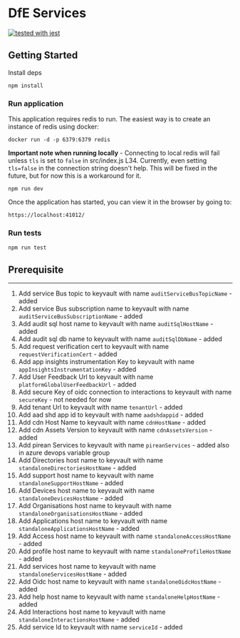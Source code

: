 # DfE Services
[![tested with jest](https://img.shields.io/badge/tested_with-jest-99424f.svg)](https://github.com/facebook/jest)

## Getting Started

Install deps
```
npm install
```

### Run application

This application requires redis to run.  The easiest way is to create an instance of redis using docker:

```
docker run -d -p 6379:6379 redis
```

**Important note when running locally** - Connecting to local redis will fail unless `tls` is set to `false` in src/index.js L34.  Currently, even setting `tls=false` in the connection string doesn't help.  This will be fixed in the future, but for now this is a workaround for it.

```
npm run dev
```

Once the application has started, you can view it in the browser by going to:
```
https://localhost:41012/
```

### Run tests
```
npm run test
```

## Prerequisite
---
1. Add service Bus topic to keyvault with name `auditServiceBusTopicName` - added
2. Add service Bus subscription name to keyvault with name `auditServiceBusSubscriptionName` - added
3. Add audit sql host name to keyvault with name `auditSqlHostName` - added
4. Add audit sql db name to keyvault with name `auditSqlDbName` - added
5. Add request verification cert to keyvault with name `requestVerificationCert` - added
6. Add app insights instrumentation Key to keyvault with name `appInsightsInstrumentationKey` - added
7.  Add User Feedback Url to keyvault with name `platformGlobalUserFeedbackUrl` - added
8.  Add secure Key of oidc connection to interactions to keyvault with name `secureKey` - not needed for now
9.  Add tenant Url to keyvault with name `tenantUrl` - added
10. Add aad shd app id to keyvault with name `aadshdappid` - added
11. Add cdn Host Name to keyvault with name `cdnHostName` - added
12. Add cdn Assets Version to keyvault with name `cdnAssetsVersion` - added
13. Add pirean Services to keyvault with name `pireanServices` - added also in azure devops variable group
14. Add Directories host name to keyvault with name `standaloneDirectoriesHostName` - added
15. Add support host name to keyvault with name `standaloneSupportHostName` - added
16. Add Devices host name to keyvault with name `standaloneDevicesHostName` - added
17. Add Organisations host name to keyvault with name `standaloneOrganisationsHostName` - added
18. Add Applications host name to keyvault with name `standaloneApplicationsHostName` - added
19. Add Access host name to keyvault with name `standaloneAccessHostName` - added
20. Add profile host name to keyvault with name `standaloneProfileHostName` - added
21. Add services host name to keyvault with name `standaloneServicesHostName` - added
22. Add Oidc host name to keyvault with name `standaloneOidcHostName` - added
23. Add help host name to keyvault with name `standaloneHelpHostName` - added
24. Add Interactions host name to keyvault with name `standaloneInteractionsHostName` - added
25. Add service Id to keyvault with name `serviceId` - added